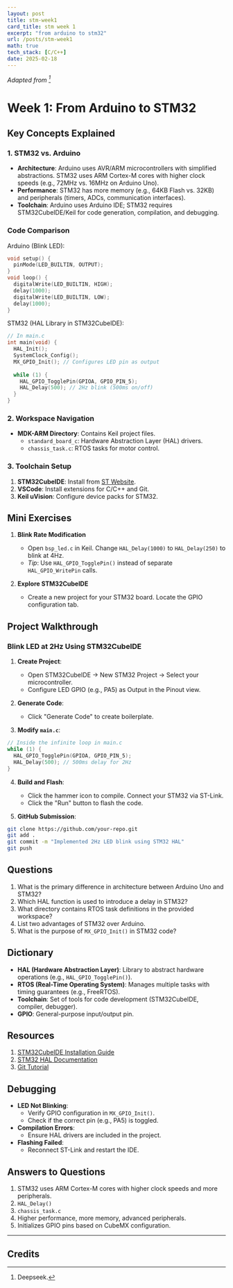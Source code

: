 ```yaml
---
layout: post
title: stm-week1
card_title: stm week 1
excerpt: "from arduino to stm32"
url: /posts/stm-week1
math: true
tech_stack: [C/C++]
date: 2025-02-18
---
```


*Adapted from [^1]*

# Week 1: From Arduino to STM32

## Key Concepts Explained

### 1. STM32 vs. Arduino
- **Architecture**: Arduino uses AVR/ARM microcontrollers with simplified abstractions. STM32 uses ARM Cortex-M cores with higher clock speeds (e.g., 72MHz vs. 16MHz on Arduino Uno).
- **Performance**: STM32 has more memory (e.g., 64KB Flash vs. 32KB) and peripherals (timers, ADCs, communication interfaces).
- **Toolchain**: Arduino uses Arduino IDE; STM32 requires STM32CubeIDE/Keil for code generation, compilation, and debugging.

### Code Comparison

Arduino (Blink LED):
```cpp
void setup() {
  pinMode(LED_BUILTIN, OUTPUT);
}
void loop() {
  digitalWrite(LED_BUILTIN, HIGH);
  delay(1000);
  digitalWrite(LED_BUILTIN, LOW);
  delay(1000);
}
```

STM32 (HAL Library in STM32CubeIDE):
```c
// In main.c
int main(void) {
  HAL_Init();
  SystemClock_Config();
  MX_GPIO_Init(); // Configures LED pin as output
  
  while (1) {
    HAL_GPIO_TogglePin(GPIOA, GPIO_PIN_5);
    HAL_Delay(500); // 2Hz blink (500ms on/off)
  }
}
```

### 2. Workspace Navigation
- **MDK-ARM Directory**: Contains Keil project files.  
  - `standard_board_c`: Hardware Abstraction Layer (HAL) drivers.  
  - `chassis_task.c`: RTOS tasks for motor control.  

### 3. Toolchain Setup
1. **STM32CubeIDE**: Install from [ST Website](https://www.st.com).
2. **VSCode**: Install extensions for C/C++ and Git.
3. **Keil uVision**: Configure device packs for STM32.

## Mini Exercises

1. **Blink Rate Modification**  
   - Open `bsp_led.c` in Keil. Change `HAL_Delay(1000)` to `HAL_Delay(250)` to blink at 4Hz.
   - *Tip*: Use `HAL_GPIO_TogglePin()` instead of separate `HAL_GPIO_WritePin` calls.

2. **Explore STM32CubeIDE**
   - Create a new project for your STM32 board. Locate the GPIO configuration tab.

## Project Walkthrough

### Blink LED at 2Hz Using STM32CubeIDE
1. **Create Project**:
   - Open STM32CubeIDE → New STM32 Project → Select your microcontroller.
   - Configure LED GPIO (e.g., PA5) as Output in the Pinout view.

2. **Generate Code**:
   - Click "Generate Code" to create boilerplate.

3. **Modify `main.c`**:
```c
// Inside the infinite loop in main.c
while (1) {
  HAL_GPIO_TogglePin(GPIOA, GPIO_PIN_5);
  HAL_Delay(500); // 500ms delay for 2Hz
}
```

4. **Build and Flash**:
   - Click the hammer icon to compile. Connect your STM32 via ST-Link.
   - Click the "Run" button to flash the code.

5. **GitHub Submission**:
```bash
git clone https://github.com/your-repo.git
git add .
git commit -m "Implemented 2Hz LED blink using STM32 HAL"
git push
```

## Questions

1. What is the primary difference in architecture between Arduino Uno and STM32?
2. Which HAL function is used to introduce a delay in STM32?
3. What directory contains RTOS task definitions in the provided workspace?
4. List two advantages of STM32 over Arduino.
5. What is the purpose of `MX_GPIO_Init()` in STM32 code?

## Dictionary

- **HAL (Hardware Abstraction Layer)**: Library to abstract hardware operations (e.g., `HAL_GPIO_TogglePin()`).
- **RTOS (Real-Time Operating System)**: Manages multiple tasks with timing guarantees (e.g., FreeRTOS).
- **Toolchain**: Set of tools for code development (STM32CubeIDE, compiler, debugger).
- **GPIO**: General-purpose input/output pin.

## Resources

1. [STM32CubeIDE Installation Guide](https://www.st.com)
2. [STM32 HAL Documentation](https://www.st.com/en/embedded-software/stm32cube-mcu-packages.html)
3. [Git Tutorial](https://git-scm.com/docs/gittutorial)

## Debugging

- **LED Not Blinking**:
  - Verify GPIO configuration in `MX_GPIO_Init()`.
  - Check if the correct pin (e.g., PA5) is toggled.
- **Compilation Errors**:
  - Ensure HAL drivers are included in the project.
- **Flashing Failed**:
  - Reconnect ST-Link and restart the IDE.

## Answers to Questions

1. STM32 uses ARM Cortex-M cores with higher clock speeds and more peripherals.
2. `HAL_Delay()`
3. `chassis_task.c`
4. Higher performance, more memory, advanced peripherals.
5. Initializes GPIO pins based on CubeMX configuration.

---
## Credits

[^1]: Deepseek.
<!--Written by Jorge Porras (2025)-->